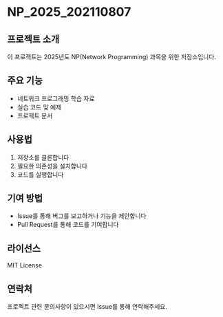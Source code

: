# NP_2025_202110807

## 프로젝트 소개
이 프로젝트는 2025년도 NP(Network Programming) 과목을 위한 저장소입니다.

## 주요 기능
- 네트워크 프로그래밍 학습 자료
- 실습 코드 및 예제
- 프로젝트 문서

## 사용법
1. 저장소를 클론합니다
2. 필요한 의존성을 설치합니다
3. 코드를 실행합니다

## 기여 방법
- Issue를 통해 버그를 보고하거나 기능을 제안합니다
- Pull Request를 통해 코드를 기여합니다

## 라이선스
MIT License

## 연락처
프로젝트 관련 문의사항이 있으시면 Issue를 통해 연락해주세요.